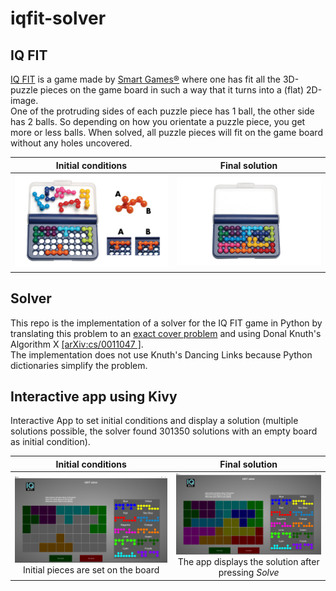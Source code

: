 # iqfit-solver

## IQ FIT
[IQ FIT](https://www.smartgames.eu/uk/one-player-games/iq-fit) is a game made by [Smart Games®](https://www.smartgames.eu/uk) where one has fit all the 3D-puzzle pieces on the game board in such a way that it turns into a (flat) 2D-image.  
One of the protruding sides of each puzzle piece has 1 ball, the other side has 2 balls. So depending on how you orientate a puzzle piece, you get more or less balls. When solved, all puzzle pieces will fit on the game board without any holes uncovered.

Initial conditions         |  Final solution
:-------------------------:|:-------------------------:
![](./images/IQ-Fit_step1.jpg)|![](./images/IQ-Fit_step2.jpg)

## Solver

This repo is the implementation of a solver for the IQ FIT game in Python by translating this problem to an [exact cover problem](https://en.wikipedia.org/wiki/Exact_cover) and using Donal Knuth's Algorithm X [[arXiv:cs/0011047
]](https://arxiv.org/abs/cs/0011047).  
The implementation does not use Knuth's Dancing Links because Python dictionaries simplify the problem.

## Interactive app using Kivy

Interactive App to set initial conditions and display a solution (multiple solutions possible, the solver found 301350 solutions with an empty board as initial condition).

Initial conditions         |  Final solution
:-------------------------:|:-------------------------:
![](./images/example1.png)<br/>Initial pieces are set on the board|![](./images/example2.png)<br/>The app displays the solution after pressing *Solve*


